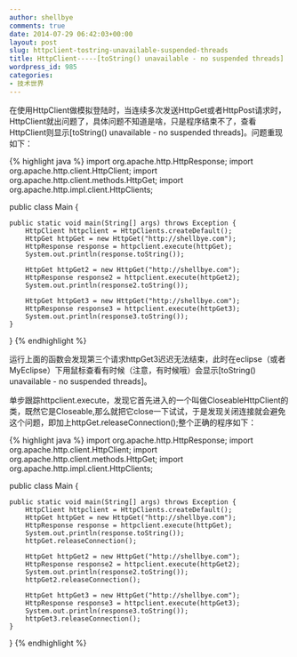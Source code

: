 ```yaml
---
author: shellbye
comments: true
date: 2014-07-29 06:42:03+00:00
layout: post
slug: httpclient-tostring-unavailable-suspended-threads
title: HttpClient-----[toString() unavailable - no suspended threads]
wordpress_id: 985
categories:
- 技术世界
---
```


在使用HttpClient做模拟登陆时，当连续多次发送HttpGet或者HttpPost请求时，HttpClient就出问题了，具体问题不知道是啥，只是程序结束不了，查看HttpClient则显示[toString() unavailable - no suspended threads]。问题重现如下：

{% highlight java %}
import org.apache.http.HttpResponse;
import org.apache.http.client.HttpClient;
import org.apache.http.client.methods.HttpGet;
import org.apache.http.impl.client.HttpClients;

public class Main {

    public static void main(String[] args) throws Exception {
        HttpClient httpclient = HttpClients.createDefault();
        HttpGet httpGet = new HttpGet("http://shellbye.com");
        HttpResponse response = httpclient.execute(httpGet);
        System.out.println(response.toString());

        HttpGet httpGet2 = new HttpGet("http://shellbye.com");
        HttpResponse response2 = httpclient.execute(httpGet2);
        System.out.println(response2.toString());

        HttpGet httpGet3 = new HttpGet("http://shellbye.com");
        HttpResponse response3 = httpclient.execute(httpGet3);
        System.out.println(response3.toString());
    }
}
{% endhighlight %}

运行上面的函数会发现第三个请求httpGet3迟迟无法结束，此时在eclipse（或者MyEclipse）下用鼠标查看有时候（注意，有时候哦）会显示[toString() unavailable - no suspended threads]。

单步跟踪httpclient.execute，发现它首先进入的一个叫做CloseableHttpClient的类，既然它是Closeable,那么就把它close一下试试，于是发现关闭连接就会避免这个问题，即加上httpGet.releaseConnection();整个正确的程序如下：

{% highlight java %}
import org.apache.http.HttpResponse;
import org.apache.http.client.HttpClient;
import org.apache.http.client.methods.HttpGet;
import org.apache.http.impl.client.HttpClients;

public class Main {

    public static void main(String[] args) throws Exception {
        HttpClient httpclient = HttpClients.createDefault();
        HttpGet httpGet = new HttpGet("http://shellbye.com");
        HttpResponse response = httpclient.execute(httpGet);
        System.out.println(response.toString());
        httpGet.releaseConnection();

        HttpGet httpGet2 = new HttpGet("http://shellbye.com");
        HttpResponse response2 = httpclient.execute(httpGet2);
        System.out.println(response2.toString());
        httpGet2.releaseConnection();

        HttpGet httpGet3 = new HttpGet("http://shellbye.com");
        HttpResponse response3 = httpclient.execute(httpGet3);
        System.out.println(response3.toString());
        httpGet3.releaseConnection();
    }
}
{% endhighlight %}

